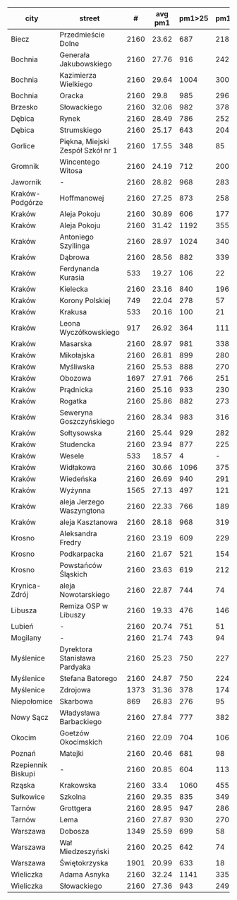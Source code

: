city|street|#|avg pm1|pm1>25|pm1>50|pm1>100|pm1>200|pm1>300|pm1>400|data file
---|---|---|---|---|---|---|---|---|---|---
Biecz|Przedmieście Dolne|2160|23.62|687|218|13|-|-|-|2019.q1
Bochnia|Generała Jakubowskiego|2160|27.76|916|242|55|-|-|-|2019.q1
Bochnia|Kazimierza Wielkiego|2160|29.64|1004|300|39|-|-|-|2019.q1
Bochnia|Oracka|2160|29.8|985|296|48|-|-|-|2019.q1
Brzesko|Słowackiego|2160|32.06|982|378|69|-|-|-|2019.q1
Dębica|Rynek|2160|28.49|786|252|65|-|-|-|2019.q1
Dębica|Strumskiego|2160|25.17|643|204|52|-|-|-|2019.q1
Gorlice|Piękna, Miejski Zespół Szkół nr 1|2160|17.55|348|85|3|-|-|-|2019.q1
Gromnik|Wincentego Witosa|2160|24.19|712|200|24|-|-|-|2019.q1
Jawornik|-|2160|28.82|968|283|71|-|-|-|2019.q1
Kraków-Podgórze|Hoffmanowej|2160|27.25|873|258|16|-|-|-|2019.q1
Kraków|Aleja Pokoju|2160|30.89|606|177|-|-|-|-|2019.q1
Kraków|Aleja Pokoju|2160|31.42|1192|355|26|-|-|-|2019.q1
Kraków|Antoniego Szyllinga|2160|28.97|1024|340|13|-|-|-|2019.q1
Kraków|Dąbrowa|2160|28.56|882|339|21|-|-|-|2019.q1
Kraków|Ferdynanda Kurasia|533|19.27|106|22|-|-|-|-|2019.q1
Kraków|Kielecka|2160|23.16|840|196|1|-|-|-|2019.q1
Kraków|Korony Polskiej|749|22.04|278|57|-|-|-|-|2019.q1
Kraków|Krakusa|533|20.16|100|21|2|-|-|-|2019.q1
Kraków|Leona Wyczółkowskiego|917|26.92|364|111|1|-|-|-|2019.q1
Kraków|Masarska|2160|28.97|981|338|22|-|-|-|2019.q1
Kraków|Mikołajska|2160|26.81|899|280|2|-|-|-|2019.q1
Kraków|Myśliwska|2160|25.53|888|270|2|-|-|-|2019.q1
Kraków|Obozowa|1697|27.91|766|251|12|-|-|-|2019.q1
Kraków|Prądnicka|2160|25.16|933|230|-|-|-|-|2019.q1
Kraków|Rogatka|2160|25.86|882|273|8|-|-|-|2019.q1
Kraków|Seweryna Goszczyńskiego|2160|28.34|983|316|25|-|-|-|2019.q1
Kraków|Sołtysowska|2160|25.44|929|282|-|-|-|-|2019.q1
Kraków|Studencka|2160|23.94|877|225|-|-|-|-|2019.q1
Kraków|Wesele|533|18.57|4|-|-|-|-|-|2019.q1
Kraków|Widłakowa|2160|30.66|1096|375|24|-|-|-|2019.q1
Kraków|Wiedeńska|2160|26.69|940|291|2|-|-|-|2019.q1
Kraków|Wyżynna|1565|27.13|497|121|2|-|-|-|2019.q1
Kraków|aleja Jerzego Waszyngtona|2160|22.33|766|189|-|-|-|-|2019.q1
Kraków|aleja Kasztanowa|2160|28.18|968|319|11|-|-|-|2019.q1
Krosno|Aleksandra Fredry|2160|23.19|609|229|18|-|-|-|2019.q1
Krosno|Podkarpacka|2160|21.67|521|154|15|-|-|-|2019.q1
Krosno|Powstańców Śląskich|2160|23.63|619|212|28|-|-|-|2019.q1
Krynica-Zdrój|aleja Nowotarskiego|2160|22.87|744|74|-|-|-|-|2019.q1
Libusza|Remiza OSP w Libuszy|2160|19.33|476|146|3|-|-|-|2019.q1
Lubień|-|2160|20.74|751|51|-|-|-|-|2019.q1
Mogilany|-|2160|21.74|743|94|5|-|-|-|2019.q1
Myślenice|Dyrektora Stanisława Pardyaka|2160|25.23|750|227|46|-|-|-|2019.q1
Myślenice|Stefana Batorego|2160|24.87|750|224|30|-|-|-|2019.q1
Myślenice|Zdrojowa|1373|31.36|378|174|27|-|-|-|2019.q1
Niepołomice|Skarbowa|869|26.83|276|95|-|-|-|-|2019.q1
Nowy Sącz|Władysława Barbackiego|2160|27.84|777|382|60|-|-|-|2019.q1
Okocim|Goetzów Okocimskich|2160|22.09|704|106|1|-|-|-|2019.q1
Poznań|Matejki|2160|20.46|681|98|-|-|-|-|2019.q1
Rzepiennik Biskupi|-|2160|20.85|604|113|1|-|-|-|2019.q1
Rząska|Krakowska|2160|33.4|1060|455|70|-|-|-|2019.q1
Sułkowice|Szkolna|2160|29.35|835|349|95|-|-|-|2019.q1
Tarnów|Grottgera|2160|28.95|947|286|49|-|-|-|2019.q1
Tarnów|Lema|2160|27.87|930|270|25|-|-|-|2019.q1
Warszawa|Dobosza|1349|25.59|699|58|-|-|-|-|2019.q1
Warszawa|Wał Miedzeszyński|2160|20.25|642|74|6|-|-|-|2019.q1
Warszawa|Świętokrzyska|1901|20.99|633|18|-|-|-|-|2019.q1
Wieliczka|Adama Asnyka|2160|32.24|1141|335|57|-|-|-|2019.q1
Wieliczka|Słowackiego|2160|27.36|943|249|39|-|-|-|2019.q1
